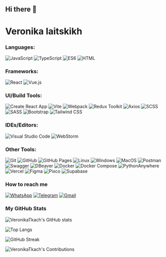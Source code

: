 ## Hi there 👋

<!--
**VeronikaTkach/VeronikaTkach** is a ✨ _special_ ✨ repository because its `README.md` (this file) appears on your GitHub profile.

Here are some ideas to get you started:

- 🔭 I’m currently working on ...
- 🌱 I’m currently learning ...
- 👯 I’m looking to collaborate on ...
- 🤔 I’m looking for help with ...
- 💬 Ask me about ...
- 📫 How to reach me: ...
- 😄 Pronouns: ...
- ⚡ Fun fact: ...
-->
# Veronika Iaitskikh

### Languages:
![JavaScript](https://img.shields.io/badge/JavaScript-F7DF1E?style=flat&logo=javascript&logoColor=white)
![TypeScript](https://img.shields.io/badge/TypeScript-007ACC?style=flat&logo=typescript&logoColor=white)
![ES6](https://img.shields.io/badge/ES6-%233D4D99.svg?style=flat&logo=javascript&logoColor=white)
![HTML](https://img.shields.io/badge/HTML5-E34F26?style=flat&logo=html5&logoColor=white)

### Frameworks:
![React](https://img.shields.io/badge/React-61DAFB?style=flat&logo=react&logoColor=white)
![Vue.js](https://img.shields.io/badge/Vue.js-4FC08D?style=flat&logo=vue.js&logoColor=white)

### UI/Build Tools:
![Create React App](https://img.shields.io/badge/CRA-09D3AC?style=flat&logo=react&logoColor=white)
![Vite](https://img.shields.io/badge/Vite-646CFF?style=flat&logo=vite&logoColor=white)
![Webpack](https://img.shields.io/badge/Webpack-8DD6F9?style=flat&logo=webpack&logoColor=black)
![Redux Toolkit](https://img.shields.io/badge/Redux%20Toolkit-764ABC?style=flat&logo=redux&logoColor=white)
![Axios](https://img.shields.io/badge/Axios-5A29E4?style=flat&logo=axios&logoColor=white)
![SCSS](https://img.shields.io/badge/SCSS-CC6699?style=flat&logo=sass&logoColor=white)
![SASS](https://img.shields.io/badge/SASS-CC6699?style=flat&logo=sass&logoColor=white)
![Bootstrap](https://img.shields.io/badge/Bootstrap-7952B3?style=flat&logo=bootstrap&logoColor=white)
![Tailwind CSS](https://img.shields.io/badge/Tailwind%20CSS-38B2AC?style=flat&logo=tailwind-css&logoColor=white)

### IDEs/Editors:
![Visual Studio Code](https://img.shields.io/badge/VS%20Code-007ACC?style=flat&logo=visual-studio-code&logoColor=white)
![WebStorm](https://img.shields.io/badge/WebStorm-000000?style=flat&logo=webstorm&logoColor=white)

### Other Tools:
![Git](https://img.shields.io/badge/Git-F05032?style=flat&logo=git&logoColor=white)
![GitHub](https://img.shields.io/badge/GitHub-181717?style=flat&logo=github&logoColor=white)
![GitHub Pages](https://img.shields.io/badge/GitHub%20Pages-222222?style=flat&logo=github&logoColor=white)
![Linux](https://img.shields.io/badge/Linux-FCC624?style=flat&logo=linux&logoColor=black)
![Windows](https://img.shields.io/badge/Windows-0078D6?style=flat&logo=windows&logoColor=white)
![MacOS](https://img.shields.io/badge/macOS-000000?style=flat&logo=apple&logoColor=white)
![Postman](https://img.shields.io/badge/Postman-FF6C37?style=flat&logo=postman&logoColor=white)
![Swagger](https://img.shields.io/badge/Swagger-85EA2D?style=flat&logo=swagger&logoColor=black)
![DBeaver](https://img.shields.io/badge/DBeaver-372923?style=flat&logo=dbeaver&logoColor=white)
![Docker](https://img.shields.io/badge/Docker-2496ED?style=flat&logo=docker&logoColor=white)
![Docker Compose](https://img.shields.io/badge/Docker%20Compose-2496ED?style=flat&logo=docker&logoColor=white)
![PythonAnywhere](https://img.shields.io/badge/PythonAnywhere-1C8CDB?style=flat&logo=python&logoColor=white)
![Vercel](https://img.shields.io/badge/Vercel-000000?style=flat&logo=vercel&logoColor=white)
![Figma](https://img.shields.io/badge/Figma-F24E1E?style=flat&logo=figma&logoColor=white)
![Pixco](https://img.shields.io/badge/Pixco-FFD700?style=flat)
![Supabase](https://img.shields.io/badge/Supabase-3ECF8E?style=flat&logo=supabase&logoColor=white)

### How to reach me
[![WhatsApp](https://img.shields.io/badge/WhatsApp-25D366?style=flat&logo=whatsapp&logoColor=white)](https://wa.me/89264970664)
[![Telegram](https://img.shields.io/badge/Telegram-2CA5E0?style=flat&logo=telegram&logoColor=white)](https://t.me/nika_in_cyprus)
[![Gmail](https://img.shields.io/badge/Gmail-D14836?style=flat&logo=gmail&logoColor=white)](mailto:xafling@gmail.com)

### My GitHub Stats

![VeronikaTkach's GitHub stats](https://github-readme-stats.vercel.app/api?username=VeronikaTkach&show_icons=true&theme=radical)

![Top Langs](https://github-readme-stats.vercel.app/api/top-langs/?username=VeronikaTkach&layout=compact&theme=radical)

![GitHub Streak](https://github-readme-streak-stats.herokuapp.com/?user=VeronikaTkach&theme=radical)

![VeronikaTkach's Contributions](https://github-readme-activity-graph.vercel.app/graph?username=VeronikaTkach&bg_color=141321&color=ffffff&line=79fe96&point=f9f9f9&area=true&hide_border=true)


